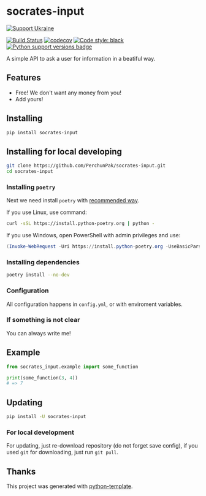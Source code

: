 # socrates-input

[![Support Ukraine](https://badgen.net/badge/support/UKRAINE/?color=0057B8&labelColor=FFD700)](https://www.gov.uk/government/news/ukraine-what-you-can-do-to-help)

[![Build Status](https://github.com/PerchunPak/socrates-input/actions/workflows/test.yml/badge.svg?branch=master)](https://github.com/PerchunPak/socrates-input/actions?query=workflow%3Atest)
[![codecov](https://codecov.io/gh/PerchunPak/socrates-input/branch/master/graph/badge.svg)](https://codecov.io/gh/PerchunPak/socrates-input)
[![Code style: black](https://img.shields.io/badge/code%20style-black-000000.svg)](https://github.com/psf/black)
[![Python support versions badge](https://img.shields.io/badge/python-3.8%20%7C%203.9%20%7C%203.10%20%7C%203.11-blue)](https://www.python.org/downloads/)

A simple API to ask a user for information in a beatiful way.

## Features

- Free! We don't want any money from you!
- Add yours!

## Installing

```bash
pip install socrates-input
```

## Installing for local developing

```bash
git clone https://github.com/PerchunPak/socrates-input.git
cd socrates-input
```

### Installing `poetry`

Next we need install `poetry` with [recommended way](https://python-poetry.org/docs/master/#installation).

If you use Linux, use command:

```bash
curl -sSL https://install.python-poetry.org | python -
```

If you use Windows, open PowerShell with admin privileges and use:

```powershell
(Invoke-WebRequest -Uri https://install.python-poetry.org -UseBasicParsing).Content | python -
```

### Installing dependencies

```bash
poetry install --no-dev
```

### Configuration

All configuration happens in `config.yml`, or with enviroment variables.

### If something is not clear

You can always write me!

## Example

```py
from socrates_input.example import some_function

print(some_function(3, 4))
# => 7
```

## Updating

```bash
pip install -U socrates-input
```

### For local development

For updating, just re-download repository (do not forget save config),
if you used `git` for downloading, just run `git pull`.

## Thanks

This project was generated with [python-template](https://github.com/PerchunPak/python-template).
